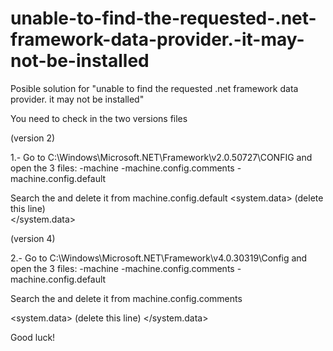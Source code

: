 # unable-to-find-the-requested-.net-framework-data-provider.-it-may-not-be-installed
Posible solution for "unable to find the requested .net framework data provider. it may not be installed"

You need to check in the two versions files 

(version 2)

1.- Go to C:\Windows\Microsoft.NET\Framework\v2.0.50727\CONFIG and open the 3 files: 
    -machine
    -machine.config.comments
    -machine.config.default
    
Search the <DbProviderFactories /> and delete it from machine.config.default
 <system.data>
      <DbProviderFactories /> (delete this line)  
 </system.data>
 
 (version 4)
 
 2.- Go to C:\Windows\Microsoft.NET\Framework\v4.0.30319\Config  and open the 3 files:
    -machine
    -machine.config.comments
    -machine.config.default
 
 Search the <DbProviderFactories /> and delete it from machine.config.comments
 
 <system.data>
       <DbProviderFactories /> (delete this line) 
 </system.data>
 
 
 
 Good luck!
